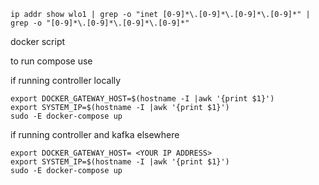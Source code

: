 `ip addr show wlo1 | grep -o "inet [0-9]*\.[0-9]*\.[0-9]*\.[0-9]*" | grep -o "[0-9]*\.[0-9]*\.[0-9]*\.[0-9]*"`

docker script

to run compose use

if running controller locally

```
export DOCKER_GATEWAY_HOST=$(hostname -I |awk '{print $1}')
export SYSTEM_IP=$(hostname -I |awk '{print $1}')
sudo -E docker-compose up
```

if running controller and kafka elsewhere

```
export DOCKER_GATEWAY_HOST= <YOUR IP ADDRESS>
export SYSTEM_IP=$(hostname -I |awk '{print $1}')
sudo -E docker-compose up
```
